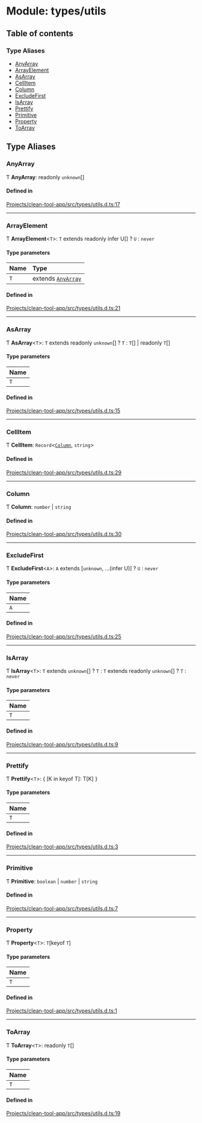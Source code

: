# Module: types/utils

## Table of contents

### Type Aliases

- [AnyArray](../wiki/types.utils#anyarray)
- [ArrayElement](../wiki/types.utils#arrayelement)
- [AsArray](../wiki/types.utils#asarray)
- [CellItem](../wiki/types.utils#cellitem)
- [Column](../wiki/types.utils#column)
- [ExcludeFirst](../wiki/types.utils#excludefirst)
- [IsArray](../wiki/types.utils#isarray)
- [Prettify](../wiki/types.utils#prettify)
- [Primitive](../wiki/types.utils#primitive)
- [Property](../wiki/types.utils#property)
- [ToArray](../wiki/types.utils#toarray)

## Type Aliases

### AnyArray

Ƭ **AnyArray**: readonly `unknown`[]

#### Defined in

[Projects/clean-tool-app/src/types/utils.d.ts:17](https://github.com/yuckyh/clean-tool-app/)

___

### ArrayElement

Ƭ **ArrayElement**<`T`\>: `T` extends readonly infer U[] ? `U` : `never`

#### Type parameters

| Name | Type |
| :------ | :------ |
| `T` | extends [`AnyArray`](../wiki/types.utils#anyarray) |

#### Defined in

[Projects/clean-tool-app/src/types/utils.d.ts:21](https://github.com/yuckyh/clean-tool-app/)

___

### AsArray

Ƭ **AsArray**<`T`\>: `T` extends readonly `unknown`[] ? `T` : `T`[] \| readonly `T`[]

#### Type parameters

| Name |
| :------ |
| `T` |

#### Defined in

[Projects/clean-tool-app/src/types/utils.d.ts:15](https://github.com/yuckyh/clean-tool-app/)

___

### CellItem

Ƭ **CellItem**: `Record`<[`Column`](../wiki/types.utils#column), `string`\>

#### Defined in

[Projects/clean-tool-app/src/types/utils.d.ts:29](https://github.com/yuckyh/clean-tool-app/)

___

### Column

Ƭ **Column**: `number` \| `string`

#### Defined in

[Projects/clean-tool-app/src/types/utils.d.ts:30](https://github.com/yuckyh/clean-tool-app/)

___

### ExcludeFirst

Ƭ **ExcludeFirst**<`A`\>: `A` extends [`unknown`, ...(infer U)] ? `U` : `never`

#### Type parameters

| Name |
| :------ |
| `A` |

#### Defined in

[Projects/clean-tool-app/src/types/utils.d.ts:25](https://github.com/yuckyh/clean-tool-app/)

___

### IsArray

Ƭ **IsArray**<`T`\>: `T` extends `unknown`[] ? `T` : `T` extends readonly `unknown`[] ? `T` : `never`

#### Type parameters

| Name |
| :------ |
| `T` |

#### Defined in

[Projects/clean-tool-app/src/types/utils.d.ts:9](https://github.com/yuckyh/clean-tool-app/)

___

### Prettify

Ƭ **Prettify**<`T`\>: { [K in keyof T]: T[K] }

#### Type parameters

| Name |
| :------ |
| `T` |

#### Defined in

[Projects/clean-tool-app/src/types/utils.d.ts:3](https://github.com/yuckyh/clean-tool-app/)

___

### Primitive

Ƭ **Primitive**: `boolean` \| `number` \| `string`

#### Defined in

[Projects/clean-tool-app/src/types/utils.d.ts:7](https://github.com/yuckyh/clean-tool-app/)

___

### Property

Ƭ **Property**<`T`\>: `T`[keyof `T`]

#### Type parameters

| Name |
| :------ |
| `T` |

#### Defined in

[Projects/clean-tool-app/src/types/utils.d.ts:1](https://github.com/yuckyh/clean-tool-app/)

___

### ToArray

Ƭ **ToArray**<`T`\>: readonly `T`[]

#### Type parameters

| Name |
| :------ |
| `T` |

#### Defined in

[Projects/clean-tool-app/src/types/utils.d.ts:19](https://github.com/yuckyh/clean-tool-app/)
